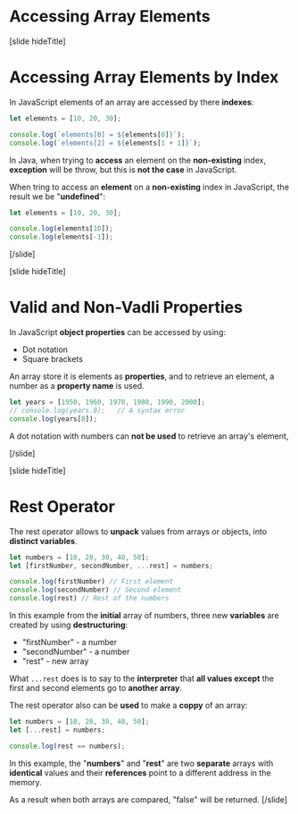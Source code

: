 
# Accessing Array Elements

[slide hideTitle]

# Accessing Array Elements by Index

In JavaScript elements of an array are accessed by there **indexes**:

```js live
let elements = [10, 20, 30];

console.log(`elements[0] = ${elements[0]}`);
console.log(`elements[2] = ${elements[1 + 1]}`);
```

In Java, when trying to **access** an element on the **non-existing** index, **exception** will be throw, but this is **not the case** in JavaScript.

When tring to access an **element** on a **non-existing** index in JavaScript, the result we be "**undefined**":

```js live
let elements = [10, 20, 30];

console.log(elements[10]);
console.log(elements[-1]);
```

[/slide]

[slide hideTitle]

# Valid and Non-Vadli Properties

In JavaScript **object properties** can be accessed by using:
- Dot notation
- Square brackets

An array store it is elements as **properties**, and to retrieve an element, a number as a **property name** is used.

```js live
let years = [1950, 1960, 1970, 1980, 1990, 2000];
// console.log(years.0);   // A syntax error
console.log(years[0]);
```
A dot notation with numbers can **not be used** to retrieve an array's element, 

[/slide]

[slide hideTitle]

# Rest Operator

The rest operator allows to **unpack** values from arrays or objects, into **distinct variables**.

```js live
let numbers = [10, 20, 30, 40, 50];
let [firstNumber, secondNumber, ...rest] = numbers;

console.log(firstNumber) // First element
console.log(secondNumber) // Second element
console.log(rest) // Rest of the numbers
```
In this example from the **initial** array of numbers, three new **variables** are created by using **destructuring**:

- "firstNumber" - a number
- "secondNumber" - a number
- "rest" - new array

What `...rest` does is to say to the **interpreter** that **all values except** the first and second elements go to **another array**.

The rest operator also can be **used** to make a **coppy** of an array:

```js live
let numbers = [10, 20, 30, 40, 50];
let [...rest] = numbers;

console.log(rest == numbers);
```

In this example, the "**numbers**" and "**rest**" are two **separate** arrays with **identical** values and their **references** point to a different address in the memory.

As a result when both arrays are compared, "false" will be returned.
[/slide]